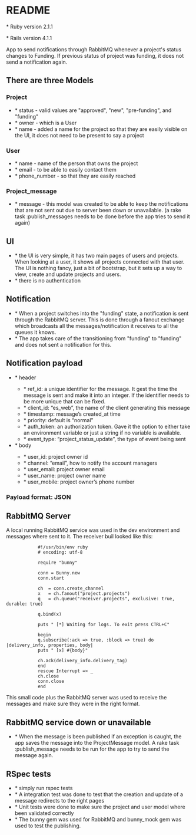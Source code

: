 <h1>README</h1>

<p>* Ruby version 2.1.1</p>
<p>* Rails version 4.1.1</p>

<p>App to send notifications through RabbitMQ whenever a project's status changes to Funding. 
If previous status of project was funding, it does not send a notification again.</p>

<h2>There are three Models</h2>
<h3>Project</h3>
	<ul>
		<li>* status - valid values are "approved", "new", "pre-funding", and "funding"</li>
		<li>* owner - which is a User</li>
		<li>* name - added a name for the project so that they are easily visible on the UI, it does not need to be present to say a project</li>
	</ul>

<h3>User</h3>
	<ul>
		<li>* name - name of the person that owns the project</li>
		<li>* email - to be able to easily contact them</li>
		<li>* phone_number - so that they are easily reached</li>
	</ul>

<h3>Project_message</h3>
	<ul>
		<li>* message - this model was created to be able to keep the notifications that are not sent out due to server been down or unavailable.	(a rake task :publish_messages needs to be done before the app tries to send it again)</li>
	</ul>


<h2>UI</h2>
	<ul>
		<li>* the UI is very simple, it has two main pages of users and projects. When looking at a user, it shows all projects connected with that user. The UI is nothing fancy, just a bit of bootstrap, but it sets up a way to view, create and update projects and users.</li>
		<li>* there is no authentication </li>
	</ul>

<h2>Notification</h2>
	<ul>
		<li>* When a project switches into the "funding" state, a notification is sent through the RabbitMQ server. This is done through a fanout exchange which broadcasts all the messages/notification it receives to all the queues it knows.</li>
		<li>* The app takes care of the transitioning from "funding" to "funding" and does not sent a notification for this.</li>
	</ul>

<h2>Notification payload</h2>
	<ul>
		<li>* header</li>
			<ul>
				<li>* ref_id: a unique identifier for the message. It gest the time the message is sent and make it into an integer. If the identifier needs to be more unique that can be fixed.</li>
				<li>* client_id: “es_web”, the name of the client generating this message</li>
				<li>* timestamp: message’s created_at time</li>
				<li>*	priority: default is “normal” </li>
				<li>* auth_token: an authorization token. Gave it the option to either take an environment variable or just a string if no variable is available. </li>
				<li>* event_type: “project_status_update”, the type of event being sent</li>
			</ul>
		<li>* body</li>
			<ul>
			<li>* user_id: project owner id</li>
			<li>* channel: “email”, how to notify the account managers</li>
			<li>* user_email: project owner email</li>
			<li>* user_name: project owner name</li>
			<li>* user_mobile: project owner’s phone number</li>
			</ul>
	</ul>
<h3>Payload format: JSON</h3>

<h2> RabbitMQ Server </h2>
<p>A local running RabbitMQ service was used in the dev environment and messages where sent to it. The receiver buil looked like this:</p>

```
			#!/usr/bin/env ruby
			# encoding: utf-8

			require "bunny"

			conn = Bunny.new
			conn.start

			ch  = conn.create_channel
			x   = ch.fanout("project.projects")
			q   = ch.queue("receiver.projects", exclusive: true, durable: true)

			q.bind(x)

			puts " [*] Waiting for logs. To exit press CTRL+C"

			begin
  			q.subscribe(:ack => true, :block => true) do |delivery_info, properties, body|
  			puts " [x] #{body}"

  			ch.ack(delivery_info.delivery_tag)
  			end
			rescue Interrupt => _
  			ch.close
  			conn.close
			end
```
<p>This small code plus the RabbitMQ server was used to receive the messages and make sure they were in the right format.</p>

<h2>RabbitMQ service down or unavailable</h2>
	<ul>
		<li>* When the message is been published if an exception is caught, the app saves the message into the ProjectMessage model. A rake task :publish_message needs to be run for the app to try to send the message again.</li>
	</ul>

<h2>RSpec tests</h2>
	<ul>
		<li>* simply run rspec tests</li>
		<li>* A integration test was done to test that the creation and update of a message redirects to the right pages</li>
		<li>* Unit tests were done to make sure the project and user model where been validated correctly</li>
		<li>* The bunny gem was used for RabbitMQ and bunny_mock gem was used to test the publishing.</li>
	</ul>

